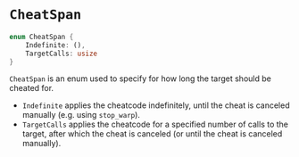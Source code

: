 # `CheatSpan`

```rust
enum CheatSpan {
    Indefinite: (),
    TargetCalls: usize
}
```

`CheatSpan` is an enum used to specify for how long the target should be cheated for.
- `Indefinite` applies the cheatcode indefinitely, until the cheat is canceled manually (e.g. using `stop_warp`).
- `TargetCalls` applies the cheatcode for a specified number of calls to the target, after which the cheat is canceled (or until the cheat is canceled manually).
